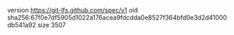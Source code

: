 version https://git-lfs.github.com/spec/v1
oid sha256:67f0e7df5905d1022a176acea9fdcdda0e8527f364bfd0e3d2d41000db541a92
size 3507
